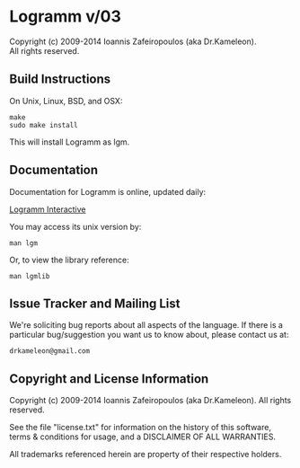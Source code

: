 Logramm v/03
============

Copyright (c) 2009-2014 Ioannis Zafeiropoulos (aka Dr.Kameleon).  
All rights reserved.

Build Instructions
------------------

On Unix, Linux, BSD, and OSX:

    make
    sudo make install

This will install Logramm as lgm.

Documentation
-------------

Documentation for Logramm is online, updated daily:

[Logramm Interactive](http://logramm.com/ "Try logramm online!") 

You may access its unix version by:

    man lgm

Or, to view the library reference:

    man lgmlib


Issue Tracker and Mailing List
------------------------------

We're soliciting bug reports about all aspects of the language. If there is a 
particular bug/suggestion you want us to know about, please contact us at:

    drkameleon@gmail.com


Copyright and License Information
---------------------------------

Copyright (c) 2009-2014 Ioannis Zafeiropoulos (aka Dr.Kameleon). 
All rights reserved. 

See the file "license.txt" for information on the history of this software, terms &
conditions for usage, and a DISCLAIMER OF ALL WARRANTIES.

All trademarks referenced herein are property of their respective holders.

